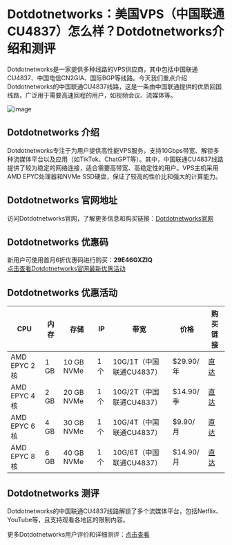 # Dotdotnetworks：美国VPS（中国联通CU4837）怎么样？Dotdotnetworks介绍和测评

Dotdotnetworks是一家提供多种线路的VPS供应商，其中包括中国联通CU4837、中国电信CN2GIA、国际BGP等线路。今天我们重点介绍Dotdotnetworks的中国联通CU4837线路，这是一条由中国联通提供的优质回国线路，广泛用于需要高速回程的用户，如视频会议、流媒体等。

![image](https://github.com/user-attachments/assets/05f5b002-2c63-4895-a7a5-a7d32e80baeb)

## Dotdotnetworks 介绍

Dotdotnetworks专注于为用户提供高性能VPS服务，支持10Gbps带宽、解锁多种流媒体平台以及应用（如TikTok、ChatGPT等）。其中，中国联通CU4837线路提供了较为稳定的网络连接，适合需要高带宽、高稳定性的用户。VPS主机采用AMD EPYC处理器和NVMe SSD硬盘，保证了较高的性价比和强大的计算能力。

## Dotdotnetworks 官网地址

访问Dotdotnetworks官网，了解更多信息和购买链接：[Dotdotnetworks官网](https://dotdotnetwork.com/aff.php?aff=64)

## Dotdotnetworks 优惠码

新用户可使用首月6折优惠码进行购买：**29E46GXZIQ**  
[点击查看Dotdotnetworks官网最新优惠活动](https://dotdotnetwork.com/aff.php?aff=64)

## Dotdotnetworks 优惠活动

| CPU            | 内存  | 存储        | IP   | 带宽                   | 价格         | 购买链接 |
|----------------|-------|-------------|------|------------------------|--------------|----------|
| AMD EPYC 2核   | 1 GB  | 10 GB NVMe  | 1 个 | 10G/1T（中国联通CU4837）| $29.90/年    | [直达](https://www.dotdotnetworks.com/aff.php?aff=64&pid=76) |
| AMD EPYC 4核   | 2 GB  | 20 GB NVMe  | 1 个 | 10G/2T（中国联通CU4837）| $14.90/季    | [直达](https://www.dotdotnetworks.com/aff.php?aff=64&pid=77) |
| AMD EPYC 6核   | 4 GB  | 30 GB NVMe  | 1 个 | 10G/4T（中国联通CU4837）| $9.90/月     | [直达](https://www.dotdotnetworks.com/aff.php?aff=64&pid=78) |
| AMD EPYC 8核   | 6 GB  | 40 GB NVMe  | 1 个 | 10G/6T（中国联通CU4837）| $14.90/月    | [直达](https://www.dotdotnetworks.com/aff.php?aff=64&pid=79) |

## Dotdotnetworks 测评

Dotdotnetworks的中国联通CU4837线路解锁了多个流媒体平台，包括Netflix、YouTube等，且支持观看各地区的限制内容。

更多Dotdotnetworks用户评价和详细测评：[点击查看](https://dotdotnetwork.com/aff.php?aff=64)
